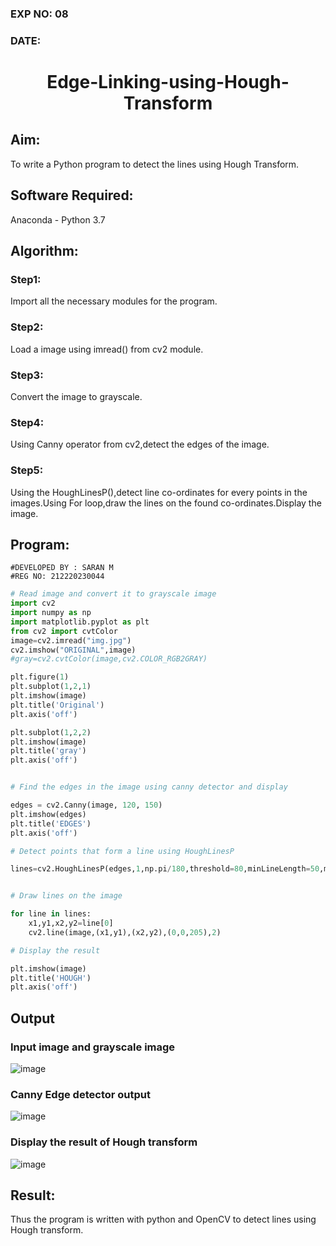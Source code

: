 ### EXP NO: 08
### DATE:

# <p align='center'> Edge-Linking-using-Hough-Transform</p>
## Aim:
To write a Python program to detect the lines using Hough Transform.

## Software Required:
Anaconda - Python 3.7

## Algorithm:
### Step1:
Import all the necessary modules for the program.

### Step2:
Load a image using imread() from cv2 module.

### Step3:
Convert the image to grayscale.

### Step4:
Using Canny operator from cv2,detect the edges of the image.

### Step5:
Using the HoughLinesP(),detect line co-ordinates for every points in the images.Using For loop,draw the lines on the found co-ordinates.Display the image.


## Program:
```
#DEVELOPED BY : SARAN M
#REG NO: 212220230044
```

```python
# Read image and convert it to grayscale image
import cv2
import numpy as np
import matplotlib.pyplot as plt
from cv2 import cvtColor
image=cv2.imread("img.jpg")
cv2.imshow("ORIGINAL",image)
#gray=cv2.cvtColor(image,cv2.COLOR_RGB2GRAY)

plt.figure(1)
plt.subplot(1,2,1)
plt.imshow(image)
plt.title('Original')
plt.axis('off')

plt.subplot(1,2,2)
plt.imshow(image)
plt.title('gray')
plt.axis('off')


# Find the edges in the image using canny detector and display

edges = cv2.Canny(image, 120, 150)
plt.imshow(edges)
plt.title('EDGES')
plt.axis('off')

# Detect points that form a line using HoughLinesP

lines=cv2.HoughLinesP(edges,1,np.pi/180,threshold=80,minLineLength=50,maxLineGap=250)


# Draw lines on the image

for line in lines:
    x1,y1,x2,y2=line[0]
    cv2.line(image,(x1,y1),(x2,y2),(0,0,205),2)

# Display the result

plt.imshow(image)
plt.title('HOUGH')
plt.axis('off')
```



## Output

### Input image and grayscale image
![image](https://user-images.githubusercontent.com/75235427/169019236-87bba440-44d3-402b-bf37-b45822e77890.png)


### Canny Edge detector output
![image](https://user-images.githubusercontent.com/75235427/169019309-849a9044-878a-4161-a0e0-0a2495c8b633.png)



### Display the result of Hough transform
![image](https://user-images.githubusercontent.com/75235427/169019333-c6b9db3c-a9b9-405e-8a9e-84159858d00a.png)




## Result:
Thus the program is written with python and OpenCV to detect lines using Hough transform. 
